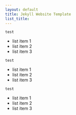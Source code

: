 ```yaml
---
layout: default
title: Jekyll Website Template
list_title: 
---
```


`test`
- list item 1
- list item 2
- list item 3

`test`

- list item 1
- list item 2
- list item 3

`test`
  - list item 1
  - list item 2
  - list item 3
